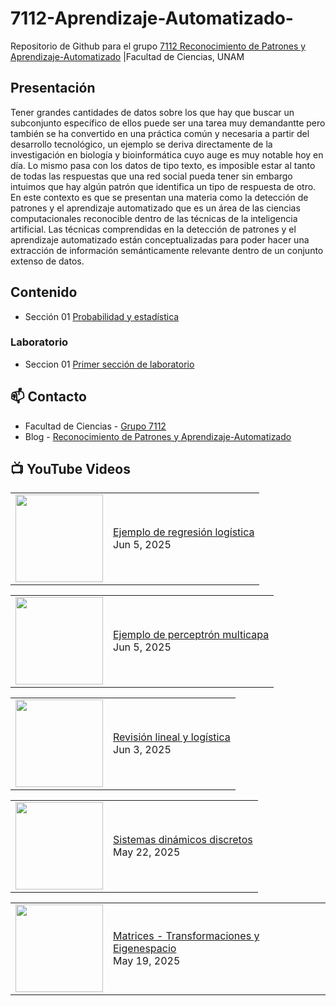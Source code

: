 # 7112-Aprendizaje-Automatizado-
Repositorio de Github para el grupo   [7112 Reconocimiento de Patrones y Aprendizaje-Automatizado](https://www.fciencias.unam.mx/docencia/horarios/presentacion/347481) |Facultad de Ciencias, UNAM

## Presentación
Tener grandes cantidades de datos sobre los que hay que buscar un subconjunto específico de ellos puede ser una tarea muy demandantte pero también se ha convertido en una práctica común y necesaria a partir del desarrollo tecnológico, un ejemplo se deriva directamente de la investigación en biología y bioinformática cuyo auge es muy notable hoy en día. Lo mismo pasa con los datos de tipo texto, es imposible estar al tanto de todas las respuestas que una red social pueda tener sin embargo intuimos que hay algún patrón que identifica un tipo de respuesta de otro. En este contexto es que se presentan una materia como la detección de patrones y el aprendizaje automatizado que es un área de las ciencias computacionales reconocible dentro de las técnicas de la inteligencia artificial. Las técnicas comprendidas en la detección de patrones y el aprendizaje automatizado están conceptualizadas para poder hacer una extracción de información semánticamente relevante dentro de un conjunto extenso de datos.

## Contenido
- Sección 01  [Probabilidad y estadística](https://github.com/7122-Aprendizaje-Automatizado/7112-Aprendizaje-Automatizado-/tree/main/Secci%C3%B3n%2001%20Probabilidad%20y%20Estadistica)

### Laboratorio
- Seccion 01  [Primer sección de laboratorio](https://github.com/7122-Aprendizaje-Automatizado/7112-Aprendizaje-Automatizado-/tree/main/Secci%C3%B3n01-Laboratorio)


## 📫 Contacto
- Facultad de Ciencias - [Grupo 7112](https://www.fciencias.unam.mx/docencia/horarios/presentacion/347481)
- Blog - [Reconocimiento de Patrones y Aprendizaje-Automatizado](https://sites.google.com/view/patronesciencias/inicio)

##  📺 	YouTube Videos
<!-- BLOG-POST-LIST:START --><table><tr><td><a href="https://www.youtube.com/watch?v=K7RB34vz7mY"><img width="140px" src="https://i.ytimg.com/vi/K7RB34vz7mY/mqdefault.jpg"></a></td>
<td><a href="https://www.youtube.com/watch?v=K7RB34vz7mY">Ejemplo de regresión logística</a><br/>Jun 5, 2025</td></tr></table>
<table><tr><td><a href="https://www.youtube.com/watch?v=qNcIHazVZeo"><img width="140px" src="https://i.ytimg.com/vi/qNcIHazVZeo/mqdefault.jpg"></a></td>
<td><a href="https://www.youtube.com/watch?v=qNcIHazVZeo">Ejemplo de perceptrón multicapa</a><br/>Jun 5, 2025</td></tr></table>
<table><tr><td><a href="https://www.youtube.com/watch?v=KKpk46996Wk"><img width="140px" src="https://i.ytimg.com/vi/KKpk46996Wk/mqdefault.jpg"></a></td>
<td><a href="https://www.youtube.com/watch?v=KKpk46996Wk">Revisión lineal y logística</a><br/>Jun 3, 2025</td></tr></table>
<table><tr><td><a href="https://www.youtube.com/watch?v=C0d8NO8fsRU"><img width="140px" src="https://i.ytimg.com/vi/C0d8NO8fsRU/mqdefault.jpg"></a></td>
<td><a href="https://www.youtube.com/watch?v=C0d8NO8fsRU">Sistemas dinámicos discretos</a><br/>May 22, 2025</td></tr></table>
<table><tr><td><a href="https://www.youtube.com/watch?v=xeaEc4Ovaac"><img width="140px" src="https://i.ytimg.com/vi/xeaEc4Ovaac/mqdefault.jpg"></a></td>
<td><a href="https://www.youtube.com/watch?v=xeaEc4Ovaac">Matrices - Transformaciones y Eigenespacio</a><br/>May 19, 2025</td></tr></table>
<!-- BLOG-POST-LIST:END -->
